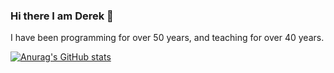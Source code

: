### Hi there I am Derek 👋

I have been programming for over 50 years, and teaching for over 40 years.

[![Anurag's GitHub stats](https://github-readme-stats.vercel.app/api?username=DerekPeacock)](https://github.com/anuraghazra/github-readme-stats)

<!--
**DerekPeacock/DerekPeacock** is a ✨ _special_ ✨ repository because its `README.md` (this file) appears on your GitHub profile.


Here are some ideas to get you started:


- 🔭 I’m currently working on ...
- 🌱 I’m currently learning ...
- 👯 I’m looking to collaborate on ...
- 🤔 I’m looking for help with ...
- 💬 Ask me about ...
- 📫 How to reach me: ...
- 😄 Pronouns: ...
- ⚡ Fun fact: ...
-->
